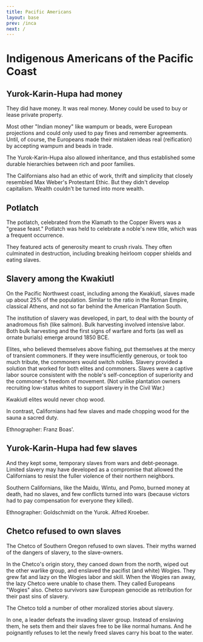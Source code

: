 ```yaml
---
title: Pacific Americans
layout: base
prev: /inca
next: /
---
```


# Indigenous Americans of the Pacific Coast

## Yurok-Karin-Hupa had money

They did have money.
It was real money.
Money could be used to buy or lease private property.

Most other "Indian money" like wampum or beads, were European projections and could only used to pay fines and remember agreements.
Until, of course, the Europeans made their mistaken ideas real (reification) by accepting wampum and beads in trade.

The Yurok-Karin-Hupa also allowed inheritance, and thus established some durable hierarchies between rich and poor families.

The Californians also had an ethic of work, thrift and simplicity that closely resembled Max Weber's Protestant Ethic.
But they didn't develop capitalism.
Wealth couldn't be turned into more wealth.

## Potlatch

The potlatch, celebrated from the Klamath to the Copper Rivers was a "grease feast."
Potlatch was held to celebrate a noble's new title, which was a frequent occurrence.

They featured acts of generosity meant to crush rivals.
They often culminated in destruction, including breaking heirloom copper shields and eating slaves.

## Slavery among the Kwakiutl

On the Pacific Northwest coast, including among the Kwakiutl, slaves made up about 25% of the population.
Similar to the ratio in the Roman Empire, classical Athens, and not so far behind the American Plantation South.

The institution of slavery was developed, in part, to deal with the bounty of anadromous fish (like salmon).
Bulk harvesting involved intensive labor.
Both bulk harvesting and the first signs of warfare and forts (as well as ornate burials) emerge around 1850 BCE.

Elites, who believed themselves above fishing, put themselves at the mercy of transient commoners.
If they were insufficiently generous, or took too much tribute, the commoners would switch nobles.
Slavery provided a solution that worked for both elites and commoners.
Slaves were a captive labor source consistent with the noble's self-conception of superiority and the commoner's freedom of movement.
(Not unlike plantation owners recruiting low-status whites to support slavery in the Civil War.)

Kwakiutl elites would never chop wood.

In contrast, Californians had few slaves and made chopping wood for the sauna a sacred duty.

Ethnographer: Franz Boas'.

## Yurok-Karin-Hupa had few slaves

And they kept some, temporary slaves from wars and debt-peonage.
Limited slavery may have developed as a compromise that allowed the Californians to resist the fuller violence of their northern neighbors.

Southern Californians, like the Maidu, Wintu, and Pomo, burned money at death, had no slaves, and few conflicts turned into wars (because victors had to pay compensation for everyone they killed).

Ethnographer: Goldschmidt on the Yurok. Alfred Kroeber.

## Chetco refused to own slaves

The Chetco of Southern Oregon refused to own slaves.
Their myths warned of the dangers of slavery, to the slave-owners.

In the Chetco's origin story, they canoed down from the north, wiped out the other warlike group, and enslaved the pacifist (and white) Wogies.
They grew fat and lazy on the Wogies labor and skill.
When the Wogies ran away, the lazy Chetco were unable to chase them.
They called Europeans "Wogies" also.
Chetco survivors saw European genocide as retribution for their past sins of slavery.

The Chetco told a number of other moralized stories about slavery.

In one, a leader defeats the invading slaver group.
Instead of enslaving them, he sets them and their slaves free to be like normal humans.
And he poignantly refuses to let the newly freed slaves carry his boat to the water.
